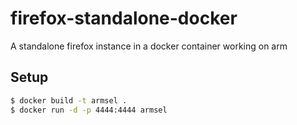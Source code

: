 # firefox-standalone-docker
A standalone firefox instance in a docker container working on arm

## Setup
``` bash
$ docker build -t armsel . 
$ docker run -d -p 4444:4444 armsel
```